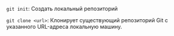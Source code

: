 `git init`: Создать локальный репозиторий

`git clone <url>`: Клонирует существующий репозиторий Git с указанного URL-адреса локальную машину.
